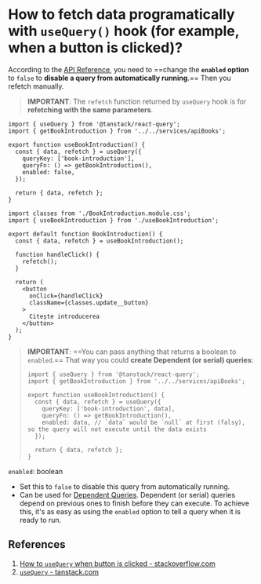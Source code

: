# How to fetch data programatically with `useQuery()` hook (for example, when a button is clicked)?

According to the [API Reference](https://react-query.tanstack.com/reference/useQuery), you need to ==change the **`enabled` option** to `false` to **disable a query from automatically running**.== Then you refetch manually.

> **IMPORTANT**: The `refetch` function returned by `useQuery` hook is for **refetching with the same parameters**.

```react
import { useQuery } from '@tanstack/react-query';
import { getBookIntroduction } from '../../services/apiBooks';

export function useBookIntroduction() {
  const { data, refetch } = useQuery({
    queryKey: ['book-introduction'],
    queryFn: () => getBookIntroduction(),
    enabled: false,
  });

  return { data, refetch };
}
```

```react
import classes from './BookIntroduction.module.css';
import { useBookIntroduction } from './useBookIntroduction';

export default function BookIntroduction() {
  const { data, refetch } = useBookIntroduction();

  function handleClick() {
    refetch();
  }

  return (
    <button
      onClick={handleClick}
      className={classes.update__button}
    >
      Citește introducerea
    </button>
  );
}
```

> **IMPORTANT**: ==You can pass anything that returns a boolean to `enabled`.== That way you could **create Dependent (or serial) queries**:
>
> ```react
> import { useQuery } from '@tanstack/react-query';
> import { getBookIntroduction } from '../../services/apiBooks';
> 
> export function useBookIntroduction() {
>   const { data, refetch } = useQuery({
>     queryKey: ['book-introduction', data],
>     queryFn: () => getBookIntroduction(),
>     enabled: data, // `data` would be `null` at first (falsy), so the query will not execute until the data exists
>   });
> 
>   return { data, refetch };
> }
> ```

`enabled`: boolean

- Set this to `false` to disable this query from automatically running.
- Can be used for [Dependent Queries](https://tanstack.com/query/v4/docs/react/guides/dependent-queries). Dependent (or serial) queries depend on previous ones to finish before they can execute. To achieve this, it's as easy as using the `enabled` option to tell a query when it is ready to run.

## References

1. [How to `useQuery` when button is clicked - stackoverflow.com](https://stackoverflow.com/questions/62340697/react-query-how-to-usequery-when-button-is-clicked)
1. [`useQuery` - tanstack.com](https://tanstack.com/query/latest/docs/react/reference/useQuery)